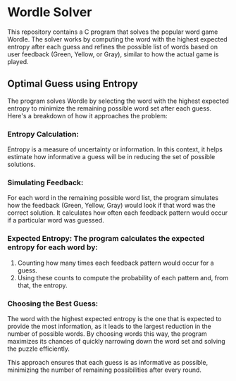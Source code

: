 # Wordle Solver
This repository contains a C program that solves the popular word game Wordle. The solver works by computing the word with the highest expected entropy after each guess and refines the possible list of words based on user feedback (Green, Yellow, or Gray), similar to how the actual game is played.

## Optimal Guess using Entropy 
The program solves Wordle by selecting the word with the highest expected entropy to minimize the remaining possible word set after each guess. Here's a breakdown of how it approaches the problem:

### Entropy Calculation: 
Entropy is a measure of uncertainty or information. In this context, it helps estimate how informative a guess will be in reducing the set of possible solutions.

### Simulating Feedback: 
For each word in the remaining possible word list, the program simulates how the feedback (Green, Yellow, Gray) would look if that word was the correct solution. It calculates how often each feedback pattern would occur if a particular word was guessed.

### Expected Entropy: The program calculates the expected entropy for each word by:
1. Counting how many times each feedback pattern would occur for a guess.
2. Using these counts to compute the probability of each pattern and, from that, the entropy.

### Choosing the Best Guess: 
The word with the highest expected entropy is the one that is expected to provide the most information, as it leads to the largest reduction in the number of possible words. By choosing words this way, the program maximizes its chances of quickly narrowing down the word set and solving the puzzle efficiently.

This approach ensures that each guess is as informative as possible, minimizing the number of remaining possibilities after every round.

